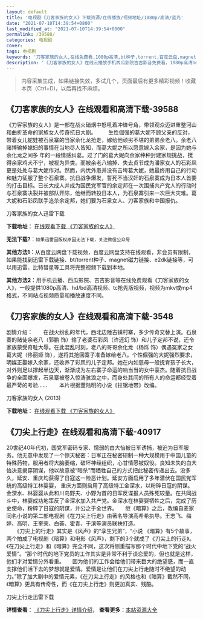 ```yaml
---
layout: default
title: '电视剧《刀客家族的女人》下载资源/在线播放/视频地址/1080p/高清/蓝光'
date: "2021-07-10T14:39:54+0800"
last_modified_at: "2021-07-10T14:39:54+0800"
permalink: /39588/
categories: 电视剧
cover:
tags: 电视剧
keywords: '刀客家族的女人,在线免费看,1080p高清,bt种子,torrent,百度云盘,magnet,磁力链,迅雷下载资源'
description: '《刀客家族的女人》在线云播放手机西瓜影院吉吉影音免费看，1080p高清bd/hd未删减完整版和tc抢先枪版，mkv/mp4格式，附带bt/torrent种子、magnet/磁力链、百度云盘、网盘资源迅雷下载链接'
---
```


>内容采集生成，如果链接失效，多试几个，页面最后有更多精彩视频！收藏本页（Ctrl+D)，以后再找不麻烦。


## 《刀客家族的女人》在线观看和高清下载-39588

《刀客家族的女人》是一部在战火硝烟中怒吼着冲锋号角，带领观众迈进重整河山和曲折革命的家族女人传奇抗日大剧。 　　生性倔强的葛大妮不顾父亲的反对，带着女儿蛇娃被石泉寨的当家余化龙抢走，嫁给他顽劣不堪的弟弟余老八。余老八赌博输掉媳妇的事情在当地尽人皆知，而葛大妮之所以愿意嫁入余家，是因为她与余化龙之间多 年的一段情感纠葛。过了门的葛大妮向余家种种封建家规挑战，搅得余家鸡犬不宁，被视为异类。而被余老八输掉、失去贞节成为潘家女人的石彩凤更是处处与葛大妮作对。然而，内忧外患并没有击垮葛大妮，她最终用自己的行动和魅力征服了整个石泉寨。抗日战争爆发，誓死不当汉奸的石泉寨成为日本人首要的打击目标。已长大成人并成为国民党军官的余定邦在一次围捕共产党人的行动时与石泉寨决裂并被部队开除，他继而转投日本人，为石泉寨引来一次巨大灾难。葛大妮和石彩凤联手追杀余定邦，她们要为石泉女人、刀客家族和中国报仇。


刀客家族的女人迅雷下载

**下载地址**： [在线观看下载 《刀客家族的女人》](https://www.993dy.com//vod-detail-id-12718.html) 


**无法下载?**：`如果迅雷因版权原因无法下载，关注微信公众号 `

**其他方法1**：从百度云网盘下载视频，百度云网盘支持在线观看，非会员有限制，如果能找到迅雷下载链接、bt/torrent种子、magnet磁力链接、e2dk链接等，可以用迅雷、比特彗星等工具将完整视频下载到本地。

**其他方法2**：用手机云播、西瓜影院、吉吉影音等在线免费观看《刀客家族的女人》，一般提供1080p高清、hd/bd高清视频、tc抢先版视频，视频为mkv或mp4格式，不同站点视频质量和播放速度不同。


## 《刀客家族的女人》在线观看和高清下载-3548

剧情介绍：　　在战火纷乱的年代，西北边陲古镇村寨，多少传奇交替上演。石泉寨的赌徒余老八（郭鹏 饰）输了老婆石彩凤（许还幻 饰）和儿子定邦不说，还令家族蒙受奇耻大辱。在此混乱时刻，老八的哥哥余化龙（杨烁 饰）偶遇冤家之女葛大妮（佟丽娅 饰），遂将其抢回寨子准备嫁给老八。个性倔强的大妮强烈要求，明媒正娶嫁入余家，还收养了彩凤的儿子定邦。她在内如慈母一般抚育孩子长大，对外则足以撑起半边天，渐渐成为左右寨子命运的响当当的女中豪杰。随着抗日战争的全面爆发，石泉寨被卷入惊涛骇浪之中，而身处其间的所有人的命运都经受着最严苛的考验…… 　　本片根据董陆明的小说《拉锯地带》改编。


刀客家族的女人 (2013)

**下载地址**： [在线观看下载 《刀客家族的女人》](https://www.btbtdy.me/btdy/dy11465.html) 


## 《刀尖上行走》在线观看和高清下载-40917

20世纪40年代初，国党军密码专家、懦弱的白大怡被日军诱捕，被迫为日军服务。他无意中发现了一个惊天秘密：日军正在秘密研制一种大规模用于中国儿童的特殊药物，服用者将大脑萎缩，破坏神经组织，心甘情愿被奴役。良知未失的白大怡决意揭穿阴谋，他以故意被&ldquo;暗杀”而牺牲自己的方式把此秘密传递出去。没多久，延安、重庆均获得了日寇这一险恶计划。延安方面启用了多年潜伏在国民党军统的高级特工林婴婴， 重庆方面则启用了高级特工金深水，以粉碎日寇的阴谋。金深水、林婴婴从此和川岛野夫、小野为首的日军反谍报人员殊死较量。在共同战斗中，林婴成功地策反了金深水加入共产党。金深水在林婴婴牺牲之后，完成了历史使命，粉碎了日寇的阴谋，并公之于全世界。</div>　　继《暗算》之后，改编自麦家同名小说的第二部电视剧《在刀尖上行走》由著名导演高希希执导。王志飞、梅婷、高明、王奎荣、白荟、霍青、于滨等演员联袂打造。<br />　　《刀尖上的行走》其实是《风声》的“孪生兄弟”，&ldquo;小说 《暗算》有5个故事，两个拍成了电视剧《暗算》和电影《风声》，剩下的3个就成了《刀尖上的行走》。《在刀尖上行走》和《暗算》完全不同，这次将侧重描写那个时代中地下党的“战火爱情”。&ldquo;那个时代的地下党员的工作其实是非常不利于谈恋爱的，但也就是这样，他们才对爱情分外看重。</div>　　因为他们的工作会给他们带来巨大的绝望感，而一直支撑他们活下去的梦想就是爱情。爱情是让他们在刀尖上行走随时不绝望的动力。&rdquo;除了加大剧中的爱情元素，《在刀尖上行走》的风格也和《暗算》截然不同，《暗算》更具有传奇性，而《在刀尖上行走》则更加真实、残酷。</div>


刀尖上行走迅雷下载

**详情查看**： [《刀尖上行走》详情介绍](/movie/40917/)， **查看更多**：[本站资源大全](/movie/t/all/)

